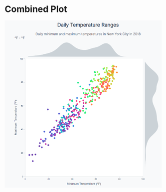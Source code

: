 # Combined Plot


![Histogram](https://github.com/Lukas-Forst/100-Days-of-Code/blob/main/Day20/Histogram_dailytemp.png)
